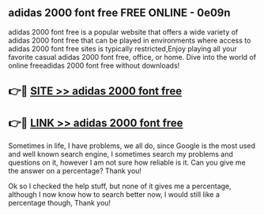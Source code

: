## adidas 2000 font free FREE ONLINE - 0e09n

adidas 2000 font free is a popular website that offers a wide variety of adidas 2000 font free that can be played in environments where access to adidas 2000 font free sites is typically restricted,Enjoy playing all your favorite casual adidas 2000 font free, office, or home. Dive into the world of online freeadidas 2000 font free without downloads!

## 👉🔴 [SITE >> adidas 2000 font free](http://news.freeplayer.one?title=adidas_2000_font_free&ref=FRRE)

## 👉🔴 [LINK >> adidas 2000 font free](http://news.freeplayer.one?title=adidas_2000_font_free&ref=FREE)

Sometimes in life, I have problems, we all do, since Google is the most used and well known search engine, I sometimes search my problems and questions on it, however I am not sure how reliable is it. Can you give me the answer on a percentage? Thank you!

Ok so I checked the help stuff, but none of it gives me a percentage, although I now know how to search better now, I would still like a percentage though, Thank you!
